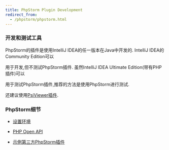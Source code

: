 ```yaml
---
title: PhpStorm Plugin Development
redirect_from:
  - /phpstorm/phpstorm.html
---
```


### 开发和测试工具

PhpStorm的插件是使用IntelliJ IDEA的任一版本在Java中开发的. 
IntelliJ IDEA的Community Edition可以

用于开发,但不测试PhpStorm插件.
虽然IntelliJ IDEA Ultimate Edition(带有PHP插件)可以

用于测试PhpStorm插件,推荐的方法是使用PhpStorm进行测试.


还建议使用[PsiViewer插件](https://plugins.jetbrains.com/plugin/227-psiviewer).


### PhpStorm细节


* [设置环境](setting_up_environment.md)

* [PHP Open API](php_open_api.md)

* [示例第三方PhpStorm插件](existing_plugins.md)


